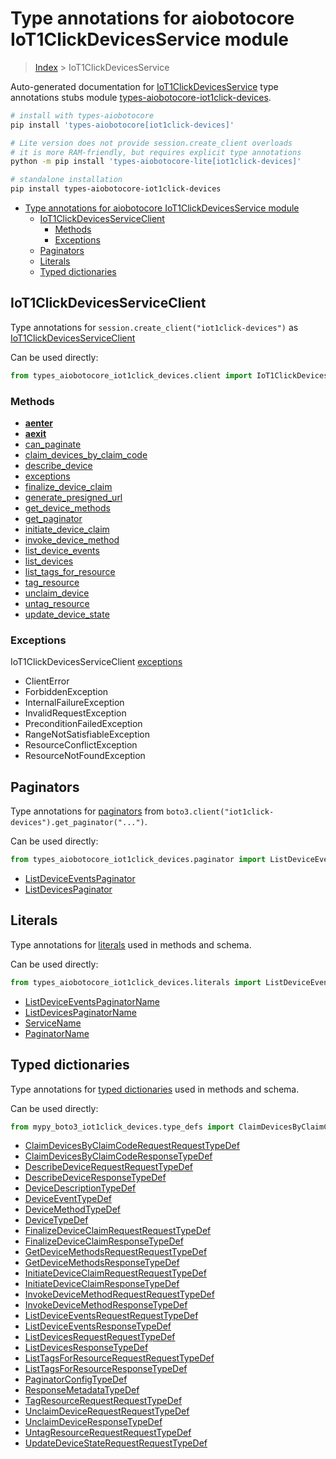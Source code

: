 <a id="type-annotations-for-aiobotocore-iot1clickdevicesservice-module"></a>

# Type annotations for aiobotocore IoT1ClickDevicesService module

> [Index](..) > IoT1ClickDevicesService

Auto-generated documentation for
[IoT1ClickDevicesService](https://boto3.amazonaws.com/v1/documentation/api/latest/reference/services/iot1click-devices.html#IoT1ClickDevicesService)
type annotations stubs module
[types-aiobotocore-iot1click-devices](https://pypi.org/project/types-aiobotocore-iot1click-devices/).

```bash
# install with types-aiobotocore
pip install 'types-aiobotocore[iot1click-devices]'

# Lite version does not provide session.create_client overloads
# it is more RAM-friendly, but requires explicit type annotations
python -m pip install 'types-aiobotocore-lite[iot1click-devices]'

# standalone installation
pip install types-aiobotocore-iot1click-devices
```

- [Type annotations for aiobotocore IoT1ClickDevicesService module](#type-annotations-for-aiobotocore-iot1clickdevicesservice-module)
  - [IoT1ClickDevicesServiceClient](#iot1clickdevicesserviceclient)
    - [Methods](#methods)
    - [Exceptions](#exceptions)
  - [Paginators](#paginators)
  - [Literals](#literals)
  - [Typed dictionaries](#typed-dictionaries)

<a id="iot1clickdevicesserviceclient"></a>

## IoT1ClickDevicesServiceClient

Type annotations for `session.create_client("iot1click-devices")` as
[IoT1ClickDevicesServiceClient](./client.md)

Can be used directly:

```python
from types_aiobotocore_iot1click_devices.client import IoT1ClickDevicesServiceClient
```

<a id="methods"></a>

### Methods

- [__aenter__](./client.md#__aenter__)
- [__aexit__](./client.md#__aexit__)
- [can_paginate](./client.md#can_paginate)
- [claim_devices_by_claim_code](./client.md#claim_devices_by_claim_code)
- [describe_device](./client.md#describe_device)
- [exceptions](./client.md#exceptions)
- [finalize_device_claim](./client.md#finalize_device_claim)
- [generate_presigned_url](./client.md#generate_presigned_url)
- [get_device_methods](./client.md#get_device_methods)
- [get_paginator](./client.md#get_paginator)
- [initiate_device_claim](./client.md#initiate_device_claim)
- [invoke_device_method](./client.md#invoke_device_method)
- [list_device_events](./client.md#list_device_events)
- [list_devices](./client.md#list_devices)
- [list_tags_for_resource](./client.md#list_tags_for_resource)
- [tag_resource](./client.md#tag_resource)
- [unclaim_device](./client.md#unclaim_device)
- [untag_resource](./client.md#untag_resource)
- [update_device_state](./client.md#update_device_state)

<a id="exceptions"></a>

### Exceptions

IoT1ClickDevicesServiceClient [exceptions](./client.md#exceptions)

- ClientError
- ForbiddenException
- InternalFailureException
- InvalidRequestException
- PreconditionFailedException
- RangeNotSatisfiableException
- ResourceConflictException
- ResourceNotFoundException

<a id="paginators"></a>

## Paginators

Type annotations for [paginators](./paginators.md) from
`boto3.client("iot1click-devices").get_paginator("...")`.

Can be used directly:

```python
from types_aiobotocore_iot1click_devices.paginator import ListDeviceEventsPaginator, ...
```

- [ListDeviceEventsPaginator](./paginators.md#listdeviceeventspaginator)
- [ListDevicesPaginator](./paginators.md#listdevicespaginator)

<a id="literals"></a>

## Literals

Type annotations for [literals](./literals.md) used in methods and schema.

Can be used directly:

```python
from types_aiobotocore_iot1click_devices.literals import ListDeviceEventsPaginatorName, ...
```

- [ListDeviceEventsPaginatorName](./literals.md#listdeviceeventspaginatorname)
- [ListDevicesPaginatorName](./literals.md#listdevicespaginatorname)
- [ServiceName](./literals.md#servicename)
- [PaginatorName](./literals.md#paginatorname)

<a id="typed-dictionaries"></a>

## Typed dictionaries

Type annotations for [typed dictionaries](./type_defs.md) used in methods and
schema.

Can be used directly:

```python
from mypy_boto3_iot1click_devices.type_defs import ClaimDevicesByClaimCodeRequestRequestTypeDef, ...
```

- [ClaimDevicesByClaimCodeRequestRequestTypeDef](./type_defs.md#claimdevicesbyclaimcoderequestrequesttypedef)
- [ClaimDevicesByClaimCodeResponseTypeDef](./type_defs.md#claimdevicesbyclaimcoderesponsetypedef)
- [DescribeDeviceRequestRequestTypeDef](./type_defs.md#describedevicerequestrequesttypedef)
- [DescribeDeviceResponseTypeDef](./type_defs.md#describedeviceresponsetypedef)
- [DeviceDescriptionTypeDef](./type_defs.md#devicedescriptiontypedef)
- [DeviceEventTypeDef](./type_defs.md#deviceeventtypedef)
- [DeviceMethodTypeDef](./type_defs.md#devicemethodtypedef)
- [DeviceTypeDef](./type_defs.md#devicetypedef)
- [FinalizeDeviceClaimRequestRequestTypeDef](./type_defs.md#finalizedeviceclaimrequestrequesttypedef)
- [FinalizeDeviceClaimResponseTypeDef](./type_defs.md#finalizedeviceclaimresponsetypedef)
- [GetDeviceMethodsRequestRequestTypeDef](./type_defs.md#getdevicemethodsrequestrequesttypedef)
- [GetDeviceMethodsResponseTypeDef](./type_defs.md#getdevicemethodsresponsetypedef)
- [InitiateDeviceClaimRequestRequestTypeDef](./type_defs.md#initiatedeviceclaimrequestrequesttypedef)
- [InitiateDeviceClaimResponseTypeDef](./type_defs.md#initiatedeviceclaimresponsetypedef)
- [InvokeDeviceMethodRequestRequestTypeDef](./type_defs.md#invokedevicemethodrequestrequesttypedef)
- [InvokeDeviceMethodResponseTypeDef](./type_defs.md#invokedevicemethodresponsetypedef)
- [ListDeviceEventsRequestRequestTypeDef](./type_defs.md#listdeviceeventsrequestrequesttypedef)
- [ListDeviceEventsResponseTypeDef](./type_defs.md#listdeviceeventsresponsetypedef)
- [ListDevicesRequestRequestTypeDef](./type_defs.md#listdevicesrequestrequesttypedef)
- [ListDevicesResponseTypeDef](./type_defs.md#listdevicesresponsetypedef)
- [ListTagsForResourceRequestRequestTypeDef](./type_defs.md#listtagsforresourcerequestrequesttypedef)
- [ListTagsForResourceResponseTypeDef](./type_defs.md#listtagsforresourceresponsetypedef)
- [PaginatorConfigTypeDef](./type_defs.md#paginatorconfigtypedef)
- [ResponseMetadataTypeDef](./type_defs.md#responsemetadatatypedef)
- [TagResourceRequestRequestTypeDef](./type_defs.md#tagresourcerequestrequesttypedef)
- [UnclaimDeviceRequestRequestTypeDef](./type_defs.md#unclaimdevicerequestrequesttypedef)
- [UnclaimDeviceResponseTypeDef](./type_defs.md#unclaimdeviceresponsetypedef)
- [UntagResourceRequestRequestTypeDef](./type_defs.md#untagresourcerequestrequesttypedef)
- [UpdateDeviceStateRequestRequestTypeDef](./type_defs.md#updatedevicestaterequestrequesttypedef)
